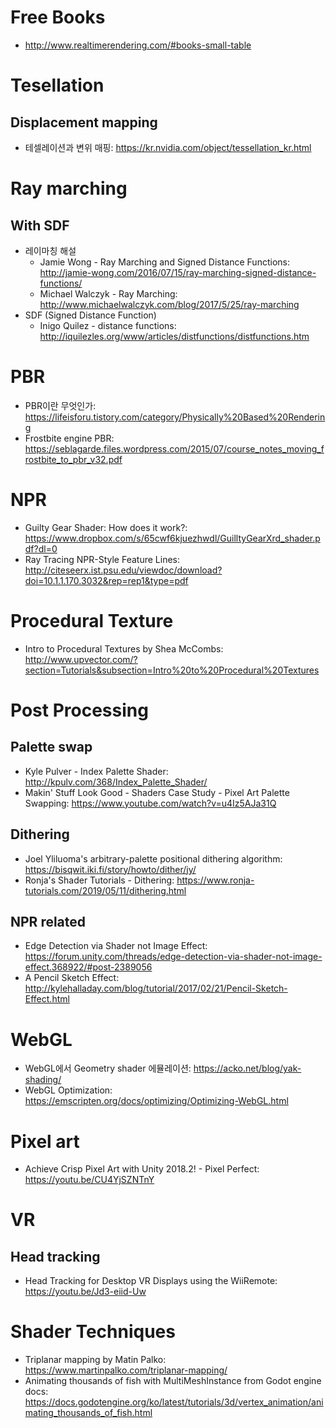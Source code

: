 # Free Books
- http://www.realtimerendering.com/#books-small-table

# Tesellation
## Displacement mapping
- 테셀레이션과 변위 매핑: https://kr.nvidia.com/object/tessellation_kr.html

# Ray marching
## With SDF
- 레이마칭 해설
  - Jamie Wong - Ray Marching and Signed Distance Functions: http://jamie-wong.com/2016/07/15/ray-marching-signed-distance-functions/
  - Michael Walczyk - Ray Marching: http://www.michaelwalczyk.com/blog/2017/5/25/ray-marching
- SDF (Signed Distance Function)
  - Inigo Quilez - distance functions: http://iquilezles.org/www/articles/distfunctions/distfunctions.htm

# PBR
- PBR이란 무엇인가: https://lifeisforu.tistory.com/category/Physically%20Based%20Rendering
- Frostbite engine PBR: https://seblagarde.files.wordpress.com/2015/07/course_notes_moving_frostbite_to_pbr_v32.pdf

# NPR
- Guilty Gear Shader: How does it work?: https://www.dropbox.com/s/65cwf6kjuezhwdl/GuilltyGearXrd_shader.pdf?dl=0
- Ray Tracing NPR-Style Feature Lines: http://citeseerx.ist.psu.edu/viewdoc/download?doi=10.1.1.170.3032&rep=rep1&type=pdf

# Procedural Texture
- Intro to Procedural Textures by Shea McCombs: http://www.upvector.com/?section=Tutorials&subsection=Intro%20to%20Procedural%20Textures

# Post Processing
## Palette swap
- Kyle Pulver - Index Palette Shader: http://kpulv.com/368/Index_Palette_Shader/
- Makin' Stuff Look Good - Shaders Case Study - Pixel Art Palette Swapping: https://www.youtube.com/watch?v=u4Iz5AJa31Q

## Dithering
- Joel Yliluoma's arbitrary-palette positional dithering algorithm: https://bisqwit.iki.fi/story/howto/dither/jy/
- Ronja's Shader Tutorials - Dithering: https://www.ronja-tutorials.com/2019/05/11/dithering.html

## NPR related
- Edge Detection via Shader not Image Effect: https://forum.unity.com/threads/edge-detection-via-shader-not-image-effect.368922/#post-2389056
- A Pencil Sketch Effect: http://kylehalladay.com/blog/tutorial/2017/02/21/Pencil-Sketch-Effect.html

# WebGL
- WebGL에서 Geometry shader 에뮬레이션: https://acko.net/blog/yak-shading/
- WebGL Optimization: https://emscripten.org/docs/optimizing/Optimizing-WebGL.html

# Pixel art
- Achieve Crisp Pixel Art with Unity 2018.2! - Pixel Perfect: https://youtu.be/CU4YjSZNTnY

# VR
## Head tracking
- Head Tracking for Desktop VR Displays using the WiiRemote: https://youtu.be/Jd3-eiid-Uw

# Shader Techniques
- Triplanar mapping by Matin Palko: https://www.martinpalko.com/triplanar-mapping/
- Animating thousands of fish with MultiMeshInstance from Godot engine docs: https://docs.godotengine.org/ko/latest/tutorials/3d/vertex_animation/animating_thousands_of_fish.html
